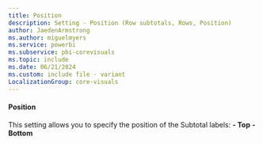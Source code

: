 ```yaml
---
title: Position
description: Setting - Position (Row subtotals, Rows, Position)
author: JaedenArmstrong
ms.author: miguelmyers
ms.service: powerbi
ms.subservice: pbi-corevisuals
ms.topic: include
ms.date: 06/21/2024
ms.custom: include file - variant
LocalizationGroup: core-visuals
---
```

#### Position

This setting allows you to specify the position of the Subtotal labels:
**- Top**
**- Bottom**
